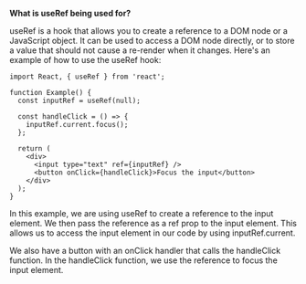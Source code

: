 **What is useRef being used for?**

useRef is a hook that allows you to create a reference to a DOM node or a JavaScript object. It can be used to access a DOM node directly, or to store a value that should not cause a re-render when it changes. Here's an example of how to use the useRef hook:

```
import React, { useRef } from 'react';

function Example() {
  const inputRef = useRef(null);

  const handleClick = () => {
    inputRef.current.focus();
  };

  return (
    <div>
      <input type="text" ref={inputRef} />
      <button onClick={handleClick}>Focus the input</button>
    </div>
  );
}
```

In this example, we are using useRef to create a reference to the input element. We then pass the reference as a ref prop to the input element. This allows us to access the input element in our code by using inputRef.current.

We also have a button with an onClick handler that calls the handleClick function. In the handleClick function, we use the reference to focus the input element.



